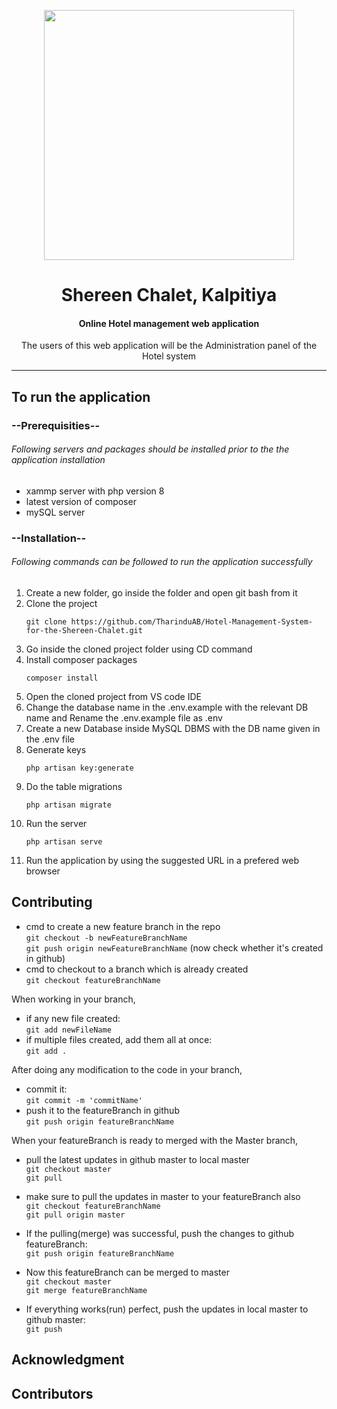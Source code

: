 <p align="center" > <img src="https://image.freepik.com/free-vector/hostel-employee-chef-maid-bell-boy-education_335657-3154.jpg" width="400"></p>
<h1 align="center"> Shereen Chalet, Kalpitiya</h1>

<h4 align="center"> Online Hotel management web application</h4>
<p align="center">The users of this web application will be the Administration panel of the Hotel system</p>
<hr/>

## To run the application

### --Prerequisities--

 ###### Following servers and packages should be installed prior to the the application installation

- xammp server with php version 8
- latest version of composer
- mySQL server

### --Installation--
  
######  Following commands can be followed to run the application successfully

1. Create a new folder, go inside the folder and open git bash from it
2. Clone the project
    ```
    git clone https://github.com/TharinduAB/Hotel-Management-System-for-the-Shereen-Chalet.git
    ```
3. Go inside the cloned project folder using CD command
4. Install composer packages
    ```
    composer install
    ```
5. Open the cloned project from VS code IDE
6. Change the database name in the .env.example with the relevant DB name and Rename the .env.example file as .env
7. Create a new Database inside MySQL DBMS with the DB name given in the .env file
8. Generate keys 
    ```
    php artisan key:generate
    ```
9. Do the table migrations 
    ```
    php artisan migrate
    ```
10. Run the server 
    ```
    php artisan serve
    ```
11. Run the application by using the suggested URL in a prefered web browser

## Contributing
* cmd to create a new feature branch in the repo                                   
        ``git checkout -b newFeatureBranchName``                            
        ``git push origin newFeatureBranchName`` (now check whether it's created in github)
* cmd to checkout to a branch which is already created                              
        ``git checkout featureBranchName``                              
        
When working in your branch,                                                
* if any new file created:                                              
        ``git add newFileName``                         
* if multiple files created, add them all at once:                                      
        ``git add . ``                                                  
        
After doing any modification to the code in your branch,                                                  
* commit it:                                        
        ``git commit -m 'commitName'``                                  
* push it to the featureBranch in github                                        
        ``git push origin featureBranchName``                                   
        
When your featureBranch is ready to merged with the Master branch,                              
* pull the latest updates in github master to local master                              
        ``git checkout master``                                     
        ``git pull``                                            
* make sure to pull the updates in master to your featureBranch also                                
        ``git checkout featureBranchName``                                  
        ``git pull origin master``                                      
* If the pulling(merge) was successful, push the changes to github featureBranch:                               
        ``git push origin featureBranchName``                               
        
* Now this featureBranch can be merged to master                                                                                         
        ``git checkout master``                                             
        ``git merge featureBranchName``                                             
* If everything works(run) perfect, push the updates in local master to github master:                                      
        ``git push``                        
        

## Acknowledgment

## Contributors
